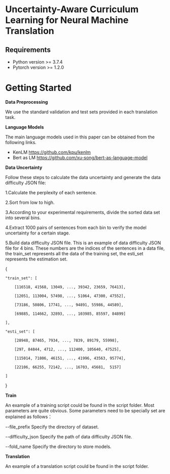 # Uncertainty-Aware Curriculum Learning for Neural Machine Translation

## Requirements
- Python version >= 3.7.4
- Pytorch version >= 1.2.0

# Getting Started
**Data Preprocessing**

We use the standard validation and test sets provided in each translation task.

**Language Models**

The main language models used in this paper can be obtained from the following links.
- KenLM https://github.com/kpu/kenlm 
- Bert as LM https://github.com/xu-song/bert-as-language-model

**Data Uncertainty**

Follow these steps to calculate the data uncertainty and generate the data difficulty JSON file:

1.Calculate the perplexity of each sentence.

2.Sort from low to high.

3.According to your experimental requirements, divide the sorted data set into several bins.

4.Extract 1000 pairs of sentences from each bin to verify the model uncertainty for a certain stage.

5.Build data difficulty JSON file. This is an example of data difficulty JSON file for 4 bins. These numbers are the indices of the sentences in a data file, the train_set represents all the data of the training set, the esti_set represents the estimation set.

{

	"train_set": [
  
		[116518, 41568, 13049, ..., 39342, 23659, 76413], 
    
		[12051, 113004, 57498, ..., 51064, 47300, 47552], 
    
		[73186, 50806, 17741, ..., 94891, 55986, 44589],
    
		[69885, 114662, 32893, ..., 103985, 85597, 84899]
    
	],	
  
	"esti_set": [
  
		[28948, 87465, 7934, ..., 7839, 89179, 55998], 
    
		[297, 84844, 4712, ..., 112400, 105640, 47525], 
    
		[115014, 71806, 46151, ..., 41996, 43563, 95774], 
    
		[22106, 66255, 72142, ..., 16703, 45681,  5157]
    
	]
  
}

**Train**

An example of a training script could be found in the script folder. Most parameters are quite obvious. Some parameters need to be specially set are explained as follows：


--file_prefix	Specify the directory of dataset.

--difficulty_json Specify the path of data difficulty JSON file.

--fold_name	Specify the directory to store models.

**Translation**

An example of a translation script could be found in the script folder.


